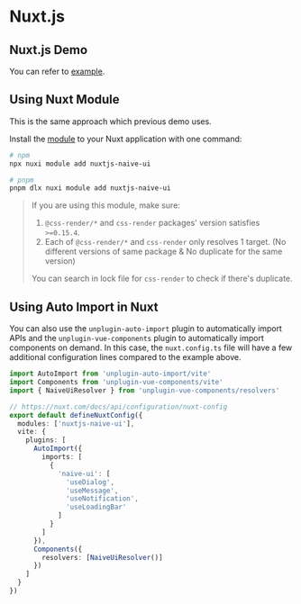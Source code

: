 # Nuxt.js

## Nuxt.js Demo

You can refer to [example](https://github.com/07akioni/naive-ui-nuxt-demo).

## Using Nuxt Module

This is the same approach which previous demo uses.

Install the [module](https://github.com/07akioni/nuxtjs-naive-ui) to your Nuxt application with one command:

```bash
# npm
npx nuxi module add nuxtjs-naive-ui

# pnpm
pnpm dlx nuxi module add nuxtjs-naive-ui
```

> If you are using this module, make sure:
>
> 1. `@css-render/*` and `css-render` packages' version satisfies `>=0.15.4`.
> 2. Each of `@css-render/*` and `css-render` only resolves 1 target. (No different versions of same package & No duplicate for the same version)
>
> You can search in lock file for `css-render` to check if there's duplicate.

## Using Auto Import in Nuxt

You can also use the `unplugin-auto-import` plugin to automatically import APIs and the `unplugin-vue-components` plugin to automatically import components on demand. In this case, the `nuxt.config.ts` file will have a few additional configuration lines compared to the example above.

```ts
import AutoImport from 'unplugin-auto-import/vite'
import Components from 'unplugin-vue-components/vite'
import { NaiveUiResolver } from 'unplugin-vue-components/resolvers'

// https://nuxt.com/docs/api/configuration/nuxt-config
export default defineNuxtConfig({
  modules: ['nuxtjs-naive-ui'],
  vite: {
    plugins: [
      AutoImport({
        imports: [
          {
            'naive-ui': [
              'useDialog',
              'useMessage',
              'useNotification',
              'useLoadingBar'
            ]
          }
        ]
      }),
      Components({
        resolvers: [NaiveUiResolver()]
      })
    ]
  }
})
```
